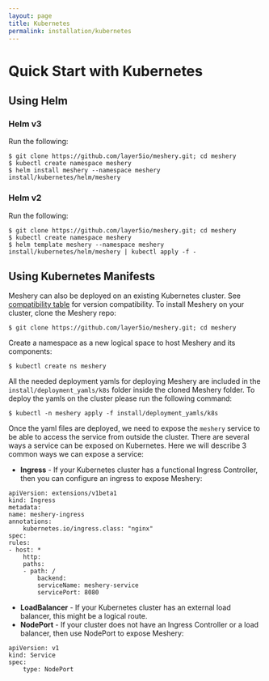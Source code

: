 ```yaml
---
layout: page
title: Kubernetes
permalink: installation/kubernetes
---
```


# Quick Start with Kubernetes
  
<a name="helm"></a>
## Using Helm

### Helm v3
Run the following:
```
$ git clone https://github.com/layer5io/meshery.git; cd meshery
$ kubectl create namespace meshery
$ helm install meshery --namespace meshery install/kubernetes/helm/meshery
```

### Helm v2
Run the following:
 ```
 $ git clone https://github.com/layer5io/meshery.git; cd meshery
 $ kubectl create namespace meshery
 $ helm template meshery --namespace meshery install/kubernetes/helm/meshery | kubectl apply -f -
 ```
## Using Kubernetes Manifests
Meshery can also be deployed on an existing Kubernetes cluster. See [compatibility table](#compatibility-matrix) for version compatibility. To install Meshery on your cluster, clone the Meshery repo:


```
$ git clone https://github.com/layer5io/meshery.git; cd meshery
```

Create a namespace as a new logical space to host Meshery and its components:

```
$ kubectl create ns meshery
```

All the needed deployment yamls for deploying Meshery are included in the `install/deployment_yamls/k8s` folder inside the cloned Meshery folder. To deploy the yamls on the cluster please run the following command:

```
$ kubectl -n meshery apply -f install/deployment_yamls/k8s
```

Once the yaml files are deployed, we need to expose the `meshery` service to be able to access the service from outside the cluster. There are several ways a service can be exposed on Kubernetes. Here we will describe 3 common ways we can expose a service:

* **Ingress** - If your Kubernetes cluster has a functional Ingress Controller, then you can configure an ingress to expose Meshery: 

```
apiVersion: extensions/v1beta1
kind: Ingress
metadata:
name: meshery-ingress
annotations:
    kubernetes.io/ingress.class: "nginx"
spec:
rules:
- host: *
    http:
    paths:
    - path: /
        backend:
        serviceName: meshery-service
        servicePort: 8080
```
* **LoadBalancer** - If your Kubernetes cluster has an external load balancer, this might be a logical route.
* **NodePort** - If your cluster does not have an Ingress Controller or a load balancer, then use NodePort to expose Meshery:
```
apiVersion: v1
kind: Service
spec:
    type: NodePort
```